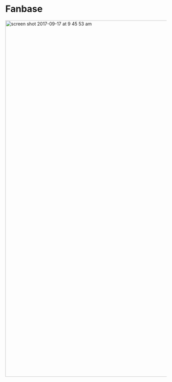 # Fanbase 
<img width="1112" alt="screen shot 2017-09-17 at 9 45 53 am" src="https://user-images.githubusercontent.com/26241261/30523010-2ac1d102-9b8e-11e7-80cd-880308dd2d9c.png">
